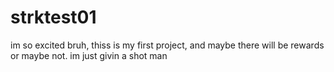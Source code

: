# strktest01
im so excited bruh, thiss is my first project, and maybe there will be rewards or maybe not. im just givin a shot man
